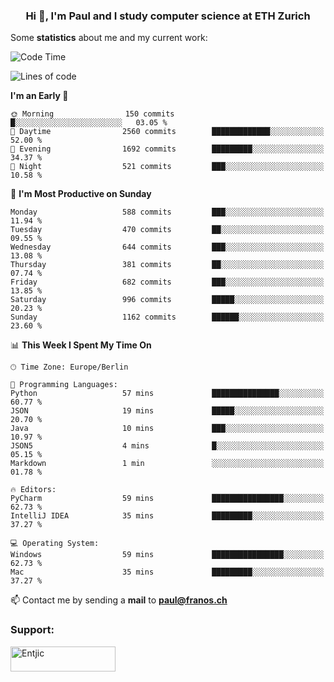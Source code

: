 <h3 align="center">Hi 👋, I'm Paul and I study computer science at ETH Zurich</h3>


Some **statistics** about me and my current work:

<!--START_SECTION:waka-->
![Code Time](http://img.shields.io/badge/Code%20Time-1%2C481%20hrs%206%20mins-blue)

![Lines of code](https://img.shields.io/badge/From%20Hello%20World%20I%27ve%20Written-2.8%20million%20lines%20of%20code-blue)

**I'm an Early 🐤** 

```text
🌞 Morning                150 commits         █░░░░░░░░░░░░░░░░░░░░░░░░   03.05 % 
🌆 Daytime                2560 commits        █████████████░░░░░░░░░░░░   52.00 % 
🌃 Evening                1692 commits        █████████░░░░░░░░░░░░░░░░   34.37 % 
🌙 Night                  521 commits         ███░░░░░░░░░░░░░░░░░░░░░░   10.58 % 
```
📅 **I'm Most Productive on Sunday** 

```text
Monday                   588 commits         ███░░░░░░░░░░░░░░░░░░░░░░   11.94 % 
Tuesday                  470 commits         ██░░░░░░░░░░░░░░░░░░░░░░░   09.55 % 
Wednesday                644 commits         ███░░░░░░░░░░░░░░░░░░░░░░   13.08 % 
Thursday                 381 commits         ██░░░░░░░░░░░░░░░░░░░░░░░   07.74 % 
Friday                   682 commits         ███░░░░░░░░░░░░░░░░░░░░░░   13.85 % 
Saturday                 996 commits         █████░░░░░░░░░░░░░░░░░░░░   20.23 % 
Sunday                   1162 commits        ██████░░░░░░░░░░░░░░░░░░░   23.60 % 
```


📊 **This Week I Spent My Time On** 

```text
🕑︎ Time Zone: Europe/Berlin

💬 Programming Languages: 
Python                   57 mins             ███████████████░░░░░░░░░░   60.77 % 
JSON                     19 mins             █████░░░░░░░░░░░░░░░░░░░░   20.70 % 
Java                     10 mins             ███░░░░░░░░░░░░░░░░░░░░░░   10.97 % 
JSON5                    4 mins              █░░░░░░░░░░░░░░░░░░░░░░░░   05.15 % 
Markdown                 1 min               ░░░░░░░░░░░░░░░░░░░░░░░░░   01.78 % 

🔥 Editors: 
PyCharm                  59 mins             ████████████████░░░░░░░░░   62.73 % 
IntelliJ IDEA            35 mins             █████████░░░░░░░░░░░░░░░░   37.27 % 

💻 Operating System: 
Windows                  59 mins             ████████████████░░░░░░░░░   62.73 % 
Mac                      35 mins             █████████░░░░░░░░░░░░░░░░   37.27 % 
```


<!--END_SECTION:waka-->

📫 Contact me by sending a **mail** to **paul@franos.ch**

<h3 align="left">Support:</h3>
<p><a href="https://ko-fi.com/Entjic"> <img align="left" src="https://cdn.ko-fi.com/cdn/kofi3.png?v=3" height="40" width="168" alt="Entjic" /></a></p>
